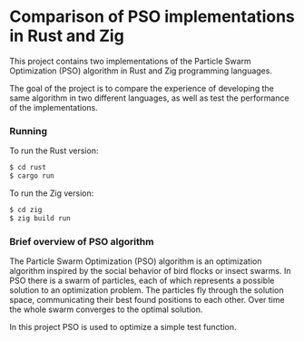 # Comparison of PSO implementations in Rust and Zig
This project contains two implementations of the Particle Swarm Optimization (PSO) algorithm in Rust and Zig programming languages.

The goal of the project is to compare the experience of developing the same algorithm in two different languages, as well as test the performance of the implementations.

### Running
To run the Rust version:

```bash
$ cd rust
$ cargo run
```


To run the Zig version:
```bash
$ cd zig
$ zig build run
````

### Brief overview of PSO algorithm
The Particle Swarm Optimization (PSO) algorithm is an optimization algorithm inspired by the social behavior of bird flocks or insect swarms. In PSO there is a swarm of particles, each of which represents a possible solution to an optimization problem. The particles fly through the solution space, communicating their best found positions to each other. Over time the whole swarm converges to the optimal solution.

In this project PSO is used to optimize a simple test function.